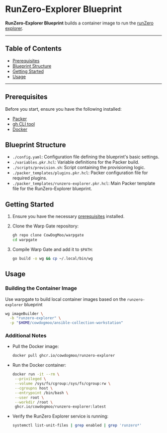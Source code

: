 # RunZero-Explorer Blueprint

**RunZero-Explorer Blueprint** builds a container image to run the
[runZero explorer](https://console.runzero.com/deploy/download/explorers).

---

## Table of Contents

- [Prerequisites](#prerequisites)
- [Blueprint Structure](#blueprint-structure)
- [Getting Started](#getting-started)
- [Usage](#usage)

---

## Prerequisites

Before you start, ensure you have the following installed:

- [Packer](https://www.packer.io/)
- [gh CLI tool](https://cli.github.com/)
- [Docker](https://www.docker.com/)

## Blueprint Structure

- `./config.yaml`: Configuration file defining the blueprint's basic settings.
- `./variables.pkr.hcl`: Variable definitions for the Packer build.
- `./scripts/provision.sh`: Script containing the provisioning logic.
- `./packer_templates/plugins.pkr.hcl`: Packer configuration file for required
  plugins.
- `./packer_templates/runzero-explorer.pkr.hcl`: Main Packer template file for
  the RunZero-Explorer blueprint.

## Getting Started

1. Ensure you have the necessary [prerequisites](#prerequisites) installed.

2. Clone the Warp Gate repository:

   ```bash
   gh repo clone CowDogMoo/warpgate
   cd warpgate
   ```

3. Compile Warp Gate and add it to `$PATH`:

   ```bash
   go build -o wg && cp ~/.local/bin/wg
   ```

## Usage

### Building the Container Image

Use warpgate to build local container images based on the `runzero-explorer`
blueprint

```bash
wg imageBuilder \
  -b "runzero-explorer" \
  -p "$HOME/cowdogmoo/ansible-collection-workstation"
```

### Additional Notes

- Pull the Docker image:

  ```bash
  docker pull ghcr.io/cowdogmoo/runzero-explorer
  ```

- Run the Docker container:

  ```bash
  docker run -it --rm \
   --privileged \
   --volume /sys/fs/cgroup:/sys/fs/cgroup:rw \
   --cgroupns host \
   --entrypoint /bin/bash \
   --user root \
   --workdir /root \
   ghcr.io/cowdogmoo/runzero-explorer:latest
  ```

- Verify the RunZero Explorer service is running:

  ```bash
  systemctl list-unit-files | grep enabled | grep 'runzero*'
  ```

